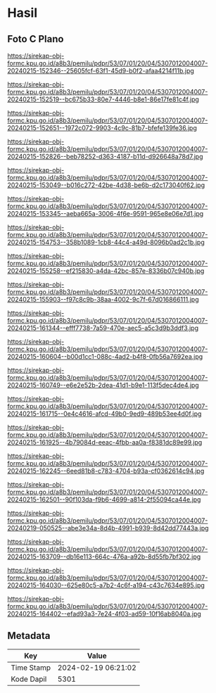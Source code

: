 # Hasil

## Foto C Plano

https://sirekap-obj-formc.kpu.go.id/a8b3/pemilu/pdpr/53/07/01/20/04/5307012004007-20240215-152346--25605fcf-63f1-45d9-b0f2-afaa4214f11b.jpg

https://sirekap-obj-formc.kpu.go.id/a8b3/pemilu/pdpr/53/07/01/20/04/5307012004007-20240215-152519--bc675b33-80e7-4446-b8e1-86e17fe81c4f.jpg

https://sirekap-obj-formc.kpu.go.id/a8b3/pemilu/pdpr/53/07/01/20/04/5307012004007-20240215-152651--1972c072-9903-4c9c-81b7-bfefe139fe36.jpg

https://sirekap-obj-formc.kpu.go.id/a8b3/pemilu/pdpr/53/07/01/20/04/5307012004007-20240215-152826--beb78252-d363-4187-b11d-d926648a78d7.jpg

https://sirekap-obj-formc.kpu.go.id/a8b3/pemilu/pdpr/53/07/01/20/04/5307012004007-20240215-153049--b016c272-42be-4d38-be6b-d2c173040f62.jpg

https://sirekap-obj-formc.kpu.go.id/a8b3/pemilu/pdpr/53/07/01/20/04/5307012004007-20240215-153345--aeba665a-3006-4f6e-9591-965e8e06e7d1.jpg

https://sirekap-obj-formc.kpu.go.id/a8b3/pemilu/pdpr/53/07/01/20/04/5307012004007-20240215-154753--358b1089-1cb8-44c4-a49d-8096b0ad2c1b.jpg

https://sirekap-obj-formc.kpu.go.id/a8b3/pemilu/pdpr/53/07/01/20/04/5307012004007-20240215-155258--ef215830-a4da-42bc-857e-8336b07c940b.jpg

https://sirekap-obj-formc.kpu.go.id/a8b3/pemilu/pdpr/53/07/01/20/04/5307012004007-20240215-155903--f97c8c9b-38aa-4002-9c7f-67d016866111.jpg

https://sirekap-obj-formc.kpu.go.id/a8b3/pemilu/pdpr/53/07/01/20/04/5307012004007-20240215-161344--efff7738-7a59-470e-aec5-a5c3d9b3ddf3.jpg

https://sirekap-obj-formc.kpu.go.id/a8b3/pemilu/pdpr/53/07/01/20/04/5307012004007-20240215-160604--b00d1cc1-088c-4ad2-b4f8-0fb56a7692ea.jpg

https://sirekap-obj-formc.kpu.go.id/a8b3/pemilu/pdpr/53/07/01/20/04/5307012004007-20240215-160749--e6e2e52b-2dea-41d1-b9e1-113f5dec4de4.jpg

https://sirekap-obj-formc.kpu.go.id/a8b3/pemilu/pdpr/53/07/01/20/04/5307012004007-20240215-161715--0e4c4616-afcd-49b0-9ed9-489b53ee4d0f.jpg

https://sirekap-obj-formc.kpu.go.id/a8b3/pemilu/pdpr/53/07/01/20/04/5307012004007-20240215-161925--4b79084d-eeac-4fbb-aa0a-f8381dc89e99.jpg

https://sirekap-obj-formc.kpu.go.id/a8b3/pemilu/pdpr/53/07/01/20/04/5307012004007-20240215-162245--6eed81b8-c783-4704-b93a-cf0362614c94.jpg

https://sirekap-obj-formc.kpu.go.id/a8b3/pemilu/pdpr/53/07/01/20/04/5307012004007-20240215-162501--90f103da-f9b6-4699-a814-2f55094ca44e.jpg

https://sirekap-obj-formc.kpu.go.id/a8b3/pemilu/pdpr/53/07/01/20/04/5307012004007-20240219-050525--abe3e34a-8d4b-4991-b939-8d42dd77443a.jpg

https://sirekap-obj-formc.kpu.go.id/a8b3/pemilu/pdpr/53/07/01/20/04/5307012004007-20240215-163709--db16e113-664c-476a-a92b-8d55fb7bf302.jpg

https://sirekap-obj-formc.kpu.go.id/a8b3/pemilu/pdpr/53/07/01/20/04/5307012004007-20240215-164030--625e80c5-a7b2-4c6f-a194-c43c7634e895.jpg

https://sirekap-obj-formc.kpu.go.id/a8b3/pemilu/pdpr/53/07/01/20/04/5307012004007-20240215-164402--efad93a3-7e24-4f03-ad59-10f16ab8040a.jpg


## Metadata

| Key        | Value               |
| ---------- | ------------------- |
| Time Stamp | 2024-02-19 06:21:02 |
| Kode Dapil | 5301                |



